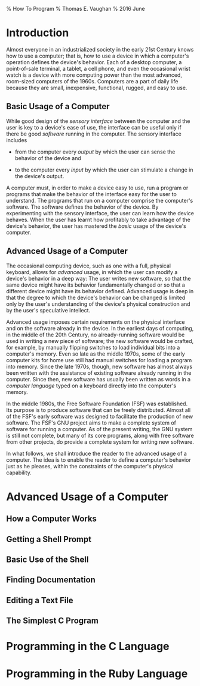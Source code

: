 % How To Program
% Thomas E. Vaughan
% 2016 June

# Introduction

Almost everyone in an industrialized society in the early 21st Century knows
how to use a computer; that is, how to use a device in which a computer's
operation defines the device's behavior.  Each of a desktop computer, a
point-of-sale terminal, a tablet, a cell phone, and even the occasional wrist
watch is a device with more computing power than the most advanced, room-sized
computers of the 1960s.  Computers are a part of daily life because they are
small, inexpensive, functional, rugged, and easy to use.

## Basic Usage of a Computer

While good design of the *sensory interface* between the computer and the user
is key to a device's ease of use, the interface can be useful only if there be
good *software* running in the computer.  The sensory interface includes

 - from the computer every *output* by which the user can sense the behavior of
   the device and

 - to the computer every *input* by which the user can stimulate a change in
   the device's output.

A computer must, in order to make a device easy to use, run a program or
programs that make the behavior of the interface easy for the user to
understand.  The programs that run on a computer comprise the computer's
software.  The software defines the behavior of the device.  By experimenting
with the sensory interface, the user can learn how the device behaves.  When
the user has learnt how profitably to take advantage of the device's behavior,
the user has mastered the *basic* usage of the device's computer.

## Advanced Usage of a Computer

The occasional computing device, such as one with a full, physical keyboard,
allows for *advanced* usage, in which the user can modify a device's behavior
in a deep way: The user writes new software, so that the same device might have
its behavior fundamentally changed or so that a different device might have its
behavior defined.  Advanced usage is deep in that the degree to which the
device's behavior can be changed is limited only by the user's understanding of
the device's physical construction and by the user's speculative intellect.

Advanced usage imposes certain requirements on the physical interface and on
the software already in the device.  In the earliest days of computing, in the
middle of the 20th Century, no already-running software would be used in
writing a new piece of software; the new software would be crafted, for
example, by manually flipping switches to load individual bits into a
computer's memory.  Even so late as the middle 1970s, some of the early
computer kits for home use still had manual switches for loading a program into
memory.  Since the late 1970s, though, new software has almost always been
written with the assistance of existing software already running in the
computer.  Since then, new software has usually been written as words in a
*computer language* typed on a keyboard directly into the computer's memory.

In the middle 1980s, the Free Software Foundation (FSF) was established.  Its
purpose is to produce software that can be freely distributed.  Almost all of
the FSF's early software was designed to facilitate the production of new
software.  The FSF's GNU project aims to make a complete system of software for
running a computer.  As of the present writing, the GNU system is still not
complete, but many of its core programs, along with free software from other
projects, do provide a complete system for writing new software.

In what follows, we shall introduce the reader to the advanced usage of a
computer.  The idea is to enable the reader to define a computer's behavior
just as he pleases, within the constraints of the computer's physical
capability.

# Advanced Usage of a Computer

## How a Computer Works

## Getting a Shell Prompt

## Basic Use of the Shell

## Finding Documentation

## Editing a Text File

## The Simplest C Program

# Programming in the C Language

# Programming in the Ruby Language

